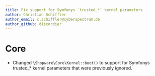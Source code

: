```yaml
---
title: Fix support for Symfonys `trusted_*` kernel parameters
author: Christian Schiffler
author_email: c.schiffler@cyberspectrum.de
author_github: discordier
---
```

# Core
* Changed `\Shopware\Core\Kernel::boot()` to support for Symfonys trusted_* kernel parameters that were previously ignored.
